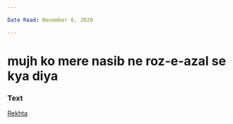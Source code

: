 ```yaml
---

Date Read: November 6, 2020

---
```


# mujh ko mere nasib ne roz-e-azal se kya diya

### Text
[Rekhta](https://rekhta.org/ghazals/mujh-ko-mire-nasiib-ne-roz-e-azal-se-kyaa-diyaa-fani-badayuni-ghazals?lang=Ur)


